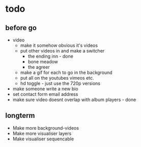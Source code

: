 # todo
## before go
- video
    - make it somehow obvious it's videos
    - put other videos in and make a switcher
        -   the ending inn - done
        -   bone meadow
        -   the agreer
    - make a gif for each to go in the background
    - put all on the youtubes vimeos etc.
    - hd toggle - just use the 720p versions
- make someone write a new bio
- set contact form email address
- make sure video doesnt overlap with album players - done

## longterm

- Make more background-videos
- Make more visualiser layers
- Make visualiser sequencable
